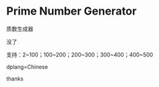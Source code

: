 # Prime Number Generator

质数生成器

没了

支持：2~100；100~200；200~300；300~400；400~500

dplang=Chinese

thanks
